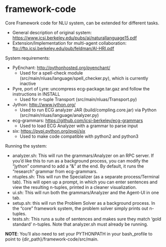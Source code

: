 # framework-code
Core Framework code for NLU system, can be extended for different tasks.

* General description of original system: https://www.icsi.berkeley.edu/pubs/ai/naturallanguage15.pdf
* Extension/Implementation for multi-agent collaboration: ftp://ftp.icsi.berkeley.edu/pub/feldman/AI-HRI.pdf

System requirements:

* PyEnchant: http://pythonhosted.org/pyenchant/ 
    * Used for a spell-check module (src/main/nluas/language/spell_checker.py), which is currently inactive
* Pyre, port of Lyre: uncompress ecg-package.tar.gaz and follow the instructions in INSTALL
    * Used for n-tuple Transport (src/main/nluas/Transport.py)
* Jython: http://www.jython.org/
    * Used to run ECG analyzer JAR (build/compling.core.jar) via Python (src/main/nluas/language/analyzer.py)
* ecg-grammars: https://github.com/icsi-berkeley/ecg-grammars
    * Used to load ECG Analyzer with a grammar to parse input 
* six: https://pypi.python.org/pypi/six
    * Used to make code compatible with python2 and python3

Running the system:

* analyzer.sh: This will run the grammars/Analyzer on an RPC server. If you’d like this to run as a background process, you can modify the “jython” command to add a “&” at the end. By default, it runs the “research” grammar from ecg-grammars.
* ntuples.sh: This will run the Specializer (as a separate process/Terminal tab). This will open up a prompt, in which you can enter sentences and view the resulting n-tuples, printed in a cleaner visualization.
* ui.sh: This will run both the grammars/Analyzer and the Agent-UI in one tab. 
* setup.sh: this will run the Problem Solver as a background process. In the “core” framework system, the problem solver simply prints out n-tuples. 
* tests.sh: This runs a suite of sentences and makes sure they match ‘gold standard’ n-tuples. Note that analyzer.sh must already be running.


**NOTE**: You’ll also need to set your PYTHONPATH in your bash_profile to point to {dir_path}/framework-code/src/main. 